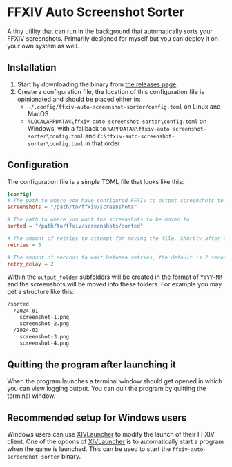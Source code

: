 # FFXIV Auto Screenshot Sorter

A tiny utility that can run in the background that automatically sorts your FFXIV screenshots. Primarily designed for
myself but you can deploy it on your own system as well.

## Installation

1. Start by downloading the binary from [the releases page][releases]
2. Create a configuration file, the location of this configuration file is opinionated and should be placed either in:
   - `~/.config/ffxiv-auto-screenshot-sorter/config.toml` on Linux and MacOS
   - `%LOCALAPPDATA%\ffxiv-auto-screenshot-sorter\config.toml` on Windows, with a fallback to
     `%APPDATA%\ffxiv-auto-screenshot-sorter\config.toml` and `C:\ffxiv-auto-screenshot-sorter\config.toml` in that
     order

## Configuration

The configuration file is a simple TOML file that looks like this:

```toml
[config]
# The path to where you have configured FFXIV to output screenshots to
screenshots = "/path/to/ffxiv/screenshots"

# The path to where you want the screenshots to be moved to
sorted = "/path/to/ffxiv/screenshots/sorted"

# The amount of retries to attempt for moving the file. Shortly after file creation the file is often still considered "busy" so the process retries a few times. The default is 5.
retries = 5

# The amount of seconds to wait between retries, the default is 2 seconds.
retry_delay = 2
```

Within the `output_folder` subfolders will be created in the format of `YYYY-MM` and the screenshots will be moved into
these folders. For example you may get a structure like this:

```txt
/sorted
  /2024-01
    screenshot-1.png
    screenshot-2.png
  /2024-02
    screenshot-3.png
    screenshot-4.png
```

## Quitting the program after launching it

When the program launches a terminal window should get opened in which you can view logging output. You can quit the
program by quitting the terminal window.

## Recommended setup for Windows users

Windows users can use [XIVLauncher] to modify the launch of their FFXIV client. One of the options of [XIVLauncher] is
to automatically start a program when the game is launched. This can be used to start the `ffxiv-auto-screenshot-sorter`
binary.

[releases]: https://github.com/favna/ffxiv-auto-screenshot-sorter/releases
[XIVLauncher]: https://goatcorp.github.io
